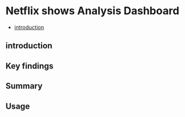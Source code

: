 # Netflix shows Analysis Dashboard
- [introduction](#introduction)

## introduction
## Key findings 
## Summary
## Usage
